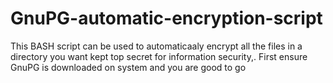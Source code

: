 # GnuPG-automatic-encryption-script
This BASH script can be used to automaticaaly encrypt all the files in a directory you want kept top secret for information security,. First ensure GnuPG is downloaded on system and you are good to go
